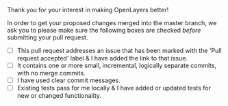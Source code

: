 Thank you for your interest in making OpenLayers better!

In order to get your proposed changes merged into the master branch, we ask you to please make sure the following boxes are checked *before* submitting your pull request.

- [ ] This pull request addresses an issue that has been marked with the 'Pull request accepted' label & I have added the link to that issue.
- [ ] It contains one or more small, incremental, logically separate commits, with no merge commits.
- [ ] I have used clear commit messages.
- [ ] Existing tests pass for me locally & I have added or updated tests for new or changed functionality.
